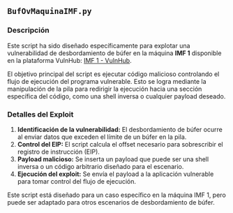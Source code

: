 ## `BufOvMaquinaIMF.py`

### Descripción

Este script ha sido diseñado específicamente para explotar una vulnerabilidad de desbordamiento de búfer en la máquina **IMF 1** disponible en la plataforma VulnHub: [IMF 1 - VulnHub](https://www.vulnhub.com/entry/imf-1,162/).

El objetivo principal del script es ejecutar código malicioso controlando el flujo de ejecución del programa vulnerable. Esto se logra mediante la manipulación de la pila para redirigir la ejecución hacia una sección específica del código, como una shell inversa o cualquier payload deseado.


### Detalles del Exploit

1. **Identificación de la vulnerabilidad:** El desbordamiento de búfer ocurre al enviar datos que exceden el límite de un búfer en la pila.
2. **Control del EIP:** El script calcula el offset necesario para sobrescribir el registro de instrucción (EIP).
3. **Payload malicioso:** Se inserta un payload que puede ser una shell inversa o un código arbitrario diseñado para el escenario.
4. **Ejecución del exploit:** Se envía el payload a la aplicación vulnerable para tomar control del flujo de ejecución.

Este script está diseñado para un caso específico en la máquina IMF 1, pero puede ser adaptado para otros escenarios de desbordamiento de búfer.
